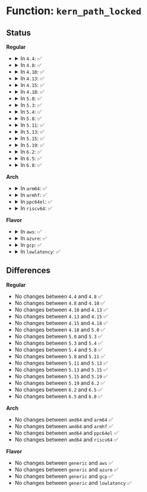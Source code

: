 # Function: <code>kern_path_locked</code>

## Status
<b>Regular</b>
<ul>
<li>
<details>
<summary>In <code>4.4</code>: ✅</summary>

```c
struct dentry *kern_path_locked(const char *name, struct path *path);
```

**Collision:** Unique Global

**Inline:** No

**Transformation:** False

**Instances:**

```
In fs/namei.c (ffffffff8121cce0)
Location: fs/namei.c:2226
Inline: False
Direct callers:
  - kernel/audit_watch.c:audit_add_watch
  - kernel/audit_fsnotify.c:audit_alloc_mark
  - drivers/base/devtmpfs.c:handle_remove
  - drivers/base/devtmpfs.c:handle_remove
```
**Symbols:**

```
ffffffff8121cce0-ffffffff8121cddd: kern_path_locked (STB_GLOBAL)
```
</details>
</li>
<li>
<details>
<summary>In <code>4.8</code>: ✅</summary>

```c
struct dentry *kern_path_locked(const char *name, struct path *path);
```

**Collision:** Unique Global

**Inline:** No

**Transformation:** False

**Instances:**

```
In fs/namei.c (ffffffff812441f0)
Location: fs/namei.c:2363
Inline: False
Direct callers:
  - kernel/audit_watch.c:audit_add_watch
  - kernel/audit_fsnotify.c:audit_alloc_mark
  - drivers/base/devtmpfs.c:handle_remove
  - drivers/base/devtmpfs.c:handle_remove
```
**Symbols:**

```
ffffffff812441f0-ffffffff812442eb: kern_path_locked (STB_GLOBAL)
```
</details>
</li>
<li>
<details>
<summary>In <code>4.10</code>: ✅</summary>

```c
struct dentry *kern_path_locked(const char *name, struct path *path);
```

**Collision:** Unique Global

**Inline:** No

**Transformation:** False

**Instances:**

```
In fs/namei.c (ffffffff81257160)
Location: fs/namei.c:2352
Inline: False
Direct callers:
  - kernel/audit_watch.c:audit_add_watch
  - kernel/audit_fsnotify.c:audit_alloc_mark
  - drivers/base/devtmpfs.c:handle_remove
  - drivers/base/devtmpfs.c:handle_remove
```
**Symbols:**

```
ffffffff81257160-ffffffff8125725b: kern_path_locked (STB_GLOBAL)
```
</details>
</li>
<li>
<details>
<summary>In <code>4.13</code>: ✅</summary>

```c
struct dentry *kern_path_locked(const char *name, struct path *path);
```

**Collision:** Unique Global

**Inline:** No

**Transformation:** False

**Instances:**

```
In fs/namei.c (ffffffff812632d0)
Location: fs/namei.c:2397
Inline: False
Direct callers:
  - kernel/audit_watch.c:audit_add_watch
  - kernel/audit_fsnotify.c:audit_alloc_mark
  - drivers/base/devtmpfs.c:handle_remove
  - drivers/base/devtmpfs.c:handle_remove
```
**Symbols:**

```
ffffffff812632d0-ffffffff812633c7: kern_path_locked (STB_GLOBAL)
```
</details>
</li>
<li>
<details>
<summary>In <code>4.15</code>: ✅</summary>

```c
struct dentry *kern_path_locked(const char *name, struct path *path);
```

**Collision:** Unique Global

**Inline:** No

**Transformation:** False

**Instances:**

```
In fs/namei.c (ffffffff81285810)
Location: fs/namei.c:2395
Inline: False
Direct callers:
  - kernel/audit_watch.c:audit_add_watch
  - kernel/audit_fsnotify.c:audit_alloc_mark
  - drivers/base/devtmpfs.c:handle_remove
  - drivers/base/devtmpfs.c:handle_remove
```
**Symbols:**

```
ffffffff81285810-ffffffff81285907: kern_path_locked (STB_GLOBAL)
```
</details>
</li>
<li>
<details>
<summary>In <code>4.18</code>: ✅</summary>

```c
struct dentry *kern_path_locked(const char *name, struct path *path);
```

**Collision:** Unique Global

**Inline:** No

**Transformation:** False

**Instances:**

```
In fs/namei.c (ffffffff812acde0)
Location: fs/namei.c:2382
Inline: False
Direct callers:
  - kernel/audit_watch.c:audit_add_watch
  - kernel/audit_fsnotify.c:audit_alloc_mark
  - drivers/base/devtmpfs.c:handle_remove
  - drivers/base/devtmpfs.c:handle_remove
```
**Symbols:**

```
ffffffff812acde0-ffffffff812aceec: kern_path_locked (STB_GLOBAL)
```
</details>
</li>
<li>
<details>
<summary>In <code>5.0</code>: ✅</summary>

```c
struct dentry *kern_path_locked(const char *name, struct path *path);
```

**Collision:** Unique Global

**Inline:** No

**Transformation:** False

**Instances:**

```
In fs/namei.c (ffffffff812c1ee0)
Location: fs/namei.c:2406
Inline: False
Direct callers:
  - kernel/audit_watch.c:audit_add_watch
  - kernel/audit_fsnotify.c:audit_alloc_mark
  - drivers/base/devtmpfs.c:handle_remove
  - drivers/base/devtmpfs.c:handle_remove
```
**Symbols:**

```
ffffffff812c1ee0-ffffffff812c1fec: kern_path_locked (STB_GLOBAL)
```
</details>
</li>
<li>
<details>
<summary>In <code>5.3</code>: ✅</summary>

```c
struct dentry *kern_path_locked(const char *name, struct path *path);
```

**Collision:** Unique Global

**Inline:** No

**Transformation:** False

**Instances:**

```
In fs/namei.c (ffffffff812de6d0)
Location: fs/namei.c:2404
Inline: False
Direct callers:
  - kernel/audit_watch.c:audit_add_watch
  - kernel/audit_fsnotify.c:audit_alloc_mark
  - drivers/base/devtmpfs.c:handle_remove
  - drivers/base/devtmpfs.c:handle_remove
```
**Symbols:**

```
ffffffff812de6d0-ffffffff812de7c7: kern_path_locked (STB_GLOBAL)
```
</details>
</li>
<li>
<details>
<summary>In <code>5.4</code>: ✅</summary>

```c
struct dentry *kern_path_locked(const char *name, struct path *path);
```

**Collision:** Unique Global

**Inline:** No

**Transformation:** False

**Instances:**

```
In fs/namei.c (ffffffff812f01e0)
Location: fs/namei.c:2397
Inline: False
Direct callers:
  - kernel/audit_watch.c:audit_add_watch
  - kernel/audit_fsnotify.c:audit_alloc_mark
  - drivers/base/devtmpfs.c:handle_remove
  - drivers/base/devtmpfs.c:handle_remove
```
**Symbols:**

```
ffffffff812f01e0-ffffffff812f02d7: kern_path_locked (STB_GLOBAL)
```
</details>
</li>
<li>
<details>
<summary>In <code>5.8</code>: ✅</summary>

```c
struct dentry *kern_path_locked(const char *name, struct path *path);
```

**Collision:** Unique Global

**Inline:** No

**Transformation:** False

**Instances:**

```
In fs/namei.c (ffffffff81328580)
Location: fs/namei.c:2425
Inline: False
Direct callers:
  - kernel/audit_watch.c:audit_add_watch
  - kernel/audit_fsnotify.c:audit_alloc_mark
  - drivers/base/devtmpfs.c:handle_remove
```
**Symbols:**

```
ffffffff81328580-ffffffff81328677: kern_path_locked (STB_GLOBAL)
```
</details>
</li>
<li>
<details>
<summary>In <code>5.11</code>: ✅</summary>

```c
struct dentry *kern_path_locked(const char *name, struct path *path);
```

**Collision:** Unique Global

**Inline:** No

**Transformation:** False

**Instances:**

```
In fs/namei.c (ffffffff81333ae0)
Location: fs/namei.c:2423
Inline: False
Direct callers:
  - kernel/audit_watch.c:audit_add_watch
  - kernel/audit_fsnotify.c:audit_alloc_mark
  - drivers/base/devtmpfs.c:handle_remove
```
**Symbols:**

```
ffffffff81333ae0-ffffffff81333bd7: kern_path_locked (STB_GLOBAL)
```
</details>
</li>
<li>
<details>
<summary>In <code>5.13</code>: ✅</summary>

```c
struct dentry *kern_path_locked(const char *name, struct path *path);
```

**Collision:** Unique Global

**Inline:** No

**Transformation:** False

**Instances:**

```
In fs/namei.c (ffffffff81339bb0)
Location: fs/namei.c:2513
Inline: False
Direct callers:
  - kernel/audit_watch.c:audit_add_watch
  - kernel/audit_fsnotify.c:audit_alloc_mark
  - drivers/base/devtmpfs.c:handle_remove
  - drivers/base/devtmpfs.c:handle_remove
```
**Symbols:**

```
ffffffff81339bb0-ffffffff81339ca7: kern_path_locked (STB_GLOBAL)
```
</details>
</li>
<li>
<details>
<summary>In <code>5.15</code>: ✅</summary>

```c
struct dentry *kern_path_locked(const char *name, struct path *path);
```

**Collision:** Unique Global

**Inline:** No

**Transformation:** False

**Instances:**

```
In fs/namei.c (ffffffff81386e70)
Location: fs/namei.c:2556
Inline: False
Direct callers:
  - kernel/audit_watch.c:audit_add_watch
  - kernel/audit_fsnotify.c:audit_alloc_mark
  - drivers/base/devtmpfs.c:handle_remove
  - drivers/base/devtmpfs.c:handle_remove
```
**Symbols:**

```
ffffffff81386e70-ffffffff81386f59: kern_path_locked (STB_GLOBAL)
```
</details>
</li>
<li>
<details>
<summary>In <code>5.19</code>: ✅</summary>

```c
struct dentry *kern_path_locked(const char *name, struct path *path);
```

**Collision:** Unique Global

**Inline:** No

**Transformation:** False

**Instances:**

```
In fs/namei.c (ffffffff81407be0)
Location: fs/namei.c:2602
Inline: False
Direct callers:
  - kernel/audit_watch.c:audit_add_watch
  - kernel/audit_fsnotify.c:audit_alloc_mark
  - drivers/base/devtmpfs.c:handle_remove
  - drivers/base/devtmpfs.c:handle_remove
```
**Symbols:**

```
ffffffff81407be0-ffffffff81407cf8: kern_path_locked (STB_GLOBAL)
```
</details>
</li>
<li>
<details>
<summary>In <code>6.2</code>: ✅</summary>

```c
struct dentry *kern_path_locked(const char *name, struct path *path);
```

**Collision:** Unique Global

**Inline:** No

**Transformation:** False

**Instances:**

```
In fs/namei.c (ffffffff81492090)
Location: fs/namei.c:2581
Inline: False
Direct callers:
  - kernel/audit_watch.c:audit_add_watch
  - kernel/audit_fsnotify.c:audit_alloc_mark
  - drivers/base/devtmpfs.c:handle_remove
  - drivers/base/devtmpfs.c:handle_remove
```
**Symbols:**

```
ffffffff81492090-ffffffff814921a8: kern_path_locked (STB_GLOBAL)
```
</details>
</li>
<li>
<details>
<summary>In <code>6.5</code>: ✅</summary>

```c
struct dentry *kern_path_locked(const char *name, struct path *path);
```

**Collision:** Unique Global

**Inline:** No

**Transformation:** False

**Instances:**

```
In fs/namei.c (ffffffff814c70d0)
Location: fs/namei.c:2594
Inline: False
Direct callers:
  - kernel/audit_watch.c:audit_add_watch
  - kernel/audit_fsnotify.c:audit_alloc_mark
  - drivers/base/devtmpfs.c:handle_remove
  - drivers/base/devtmpfs.c:handle_remove
```
**Symbols:**

```
ffffffff814c70d0-ffffffff814c71eb: kern_path_locked (STB_GLOBAL)
```
</details>
</li>
<li>
<details>
<summary>In <code>6.8</code>: ✅</summary>

```c
struct dentry *kern_path_locked(const char *name, struct path *path);
```

**Collision:** Unique Global

**Inline:** No

**Transformation:** False

**Instances:**

```
In fs/namei.c (ffffffff814f9a20)
Location: fs/namei.c:2601
Inline: False
Direct callers:
  - kernel/audit_watch.c:audit_add_watch
  - kernel/audit_fsnotify.c:audit_alloc_mark
  - drivers/base/devtmpfs.c:handle_remove
  - drivers/base/devtmpfs.c:handle_remove
```
**Symbols:**

```
ffffffff814f9a20-ffffffff814f9a64: kern_path_locked (STB_GLOBAL)
```
</details>
</li>
</ul>
<b>Arch</b>
<ul>
<li>
<details>
<summary>In <code>arm64</code>: ✅</summary>

```c
struct dentry *kern_path_locked(const char *name, struct path *path);
```

**Collision:** Unique Global

**Inline:** No

**Transformation:** False

**Instances:**

```
In fs/namei.c (ffff800010399910)
Location: fs/namei.c:2397
Inline: False
Direct callers:
  - kernel/audit_watch.c:audit_add_watch
  - kernel/audit_fsnotify.c:audit_alloc_mark
  - drivers/base/devtmpfs.c:handle_remove
  - drivers/base/devtmpfs.c:handle_remove
```
**Symbols:**

```
ffff800010399910-ffff800010399a20: kern_path_locked (STB_GLOBAL)
```
</details>
</li>
<li>
<details>
<summary>In <code>armhf</code>: ✅</summary>

```c
struct dentry *kern_path_locked(const char *name, struct path *path);
```

**Collision:** Unique Global

**Inline:** No

**Transformation:** False

**Instances:**

```
In fs/namei.c (c057fe98)
Location: fs/namei.c:2397
Inline: False
Direct callers:
  - kernel/audit_watch.c:audit_add_watch
  - kernel/audit_fsnotify.c:audit_alloc_mark
  - drivers/base/devtmpfs.c:handle_remove
  - drivers/base/devtmpfs.c:handle_remove
```
**Symbols:**

```
c057fe98-c057ff90: kern_path_locked (STB_GLOBAL)
```
</details>
</li>
<li>
<details>
<summary>In <code>ppc64el</code>: ✅</summary>

```c
struct dentry *kern_path_locked(const char *name, struct path *path);
```

**Collision:** Unique Global

**Inline:** No

**Transformation:** False

**Instances:**

```
In fs/namei.c (c0000000004942c0)
Location: fs/namei.c:2397
Inline: False
Direct callers:
  - kernel/audit_watch.c:audit_add_watch
  - kernel/audit_fsnotify.c:audit_alloc_mark
  - drivers/base/devtmpfs.c:handle_remove
  - drivers/base/devtmpfs.c:handle_remove
```
**Symbols:**

```
c0000000004942c0-c0000000004943f0: kern_path_locked (STB_GLOBAL)
```
</details>
</li>
<li>
<details>
<summary>In <code>riscv64</code>: ✅</summary>

```c
struct dentry *kern_path_locked(const char *name, struct path *path);
```

**Collision:** Unique Global

**Inline:** No

**Transformation:** False

**Instances:**

```
In fs/namei.c (ffffffe000267200)
Location: fs/namei.c:2397
Inline: False
Direct callers:
  - kernel/audit_watch.c:audit_add_watch
  - kernel/audit_fsnotify.c:audit_alloc_mark
  - drivers/base/devtmpfs.c:handle_remove
  - drivers/base/devtmpfs.c:handle_remove
```
**Symbols:**

```
ffffffe000267200-ffffffe0002672dc: kern_path_locked (STB_GLOBAL)
```
</details>
</li>
</ul>
<b>Flavor</b>
<ul>
<li>
<details>
<summary>In <code>aws</code>: ✅</summary>

```c
struct dentry *kern_path_locked(const char *name, struct path *path);
```

**Collision:** Unique Global

**Inline:** No

**Transformation:** False

**Instances:**

```
In fs/namei.c (ffffffff812e87c0)
Location: fs/namei.c:2397
Inline: False
Direct callers:
  - kernel/audit_watch.c:audit_add_watch
  - kernel/audit_fsnotify.c:audit_alloc_mark
  - drivers/base/devtmpfs.c:handle_remove
  - drivers/base/devtmpfs.c:handle_remove
```
**Symbols:**

```
ffffffff812e87c0-ffffffff812e88b7: kern_path_locked (STB_GLOBAL)
```
</details>
</li>
<li>
<details>
<summary>In <code>azure</code>: ✅</summary>

```c
struct dentry *kern_path_locked(const char *name, struct path *path);
```

**Collision:** Unique Global

**Inline:** No

**Transformation:** False

**Instances:**

```
In fs/namei.c (ffffffff812d9400)
Location: fs/namei.c:2397
Inline: False
Direct callers:
  - kernel/audit_watch.c:audit_add_watch
  - kernel/audit_fsnotify.c:audit_alloc_mark
  - drivers/base/devtmpfs.c:handle_remove
  - drivers/base/devtmpfs.c:handle_remove
```
**Symbols:**

```
ffffffff812d9400-ffffffff812d94f7: kern_path_locked (STB_GLOBAL)
```
</details>
</li>
<li>
<details>
<summary>In <code>gcp</code>: ✅</summary>

```c
struct dentry *kern_path_locked(const char *name, struct path *path);
```

**Collision:** Unique Global

**Inline:** No

**Transformation:** False

**Instances:**

```
In fs/namei.c (ffffffff812e65d0)
Location: fs/namei.c:2397
Inline: False
Direct callers:
  - kernel/audit_watch.c:audit_add_watch
  - kernel/audit_fsnotify.c:audit_alloc_mark
  - drivers/base/devtmpfs.c:handle_remove
  - drivers/base/devtmpfs.c:handle_remove
```
**Symbols:**

```
ffffffff812e65d0-ffffffff812e66c7: kern_path_locked (STB_GLOBAL)
```
</details>
</li>
<li>
<details>
<summary>In <code>lowlatency</code>: ✅</summary>

```c
struct dentry *kern_path_locked(const char *name, struct path *path);
```

**Collision:** Unique Global

**Inline:** No

**Transformation:** False

**Instances:**

```
In fs/namei.c (ffffffff812f7550)
Location: fs/namei.c:2397
Inline: False
Direct callers:
  - kernel/audit_watch.c:audit_add_watch
  - kernel/audit_fsnotify.c:audit_alloc_mark
  - drivers/base/devtmpfs.c:handle_remove
  - drivers/base/devtmpfs.c:handle_remove
```
**Symbols:**

```
ffffffff812f7550-ffffffff812f7647: kern_path_locked (STB_GLOBAL)
```
</details>
</li>
</ul>

## Differences
<b>Regular</b>
<ul>
<li>
No changes between <code>4.4</code> and <code>4.8</code> ✅
</li>
<li>
No changes between <code>4.8</code> and <code>4.10</code> ✅
</li>
<li>
No changes between <code>4.10</code> and <code>4.13</code> ✅
</li>
<li>
No changes between <code>4.13</code> and <code>4.15</code> ✅
</li>
<li>
No changes between <code>4.15</code> and <code>4.18</code> ✅
</li>
<li>
No changes between <code>4.18</code> and <code>5.0</code> ✅
</li>
<li>
No changes between <code>5.0</code> and <code>5.3</code> ✅
</li>
<li>
No changes between <code>5.3</code> and <code>5.4</code> ✅
</li>
<li>
No changes between <code>5.4</code> and <code>5.8</code> ✅
</li>
<li>
No changes between <code>5.8</code> and <code>5.11</code> ✅
</li>
<li>
No changes between <code>5.11</code> and <code>5.13</code> ✅
</li>
<li>
No changes between <code>5.13</code> and <code>5.15</code> ✅
</li>
<li>
No changes between <code>5.15</code> and <code>5.19</code> ✅
</li>
<li>
No changes between <code>5.19</code> and <code>6.2</code> ✅
</li>
<li>
No changes between <code>6.2</code> and <code>6.5</code> ✅
</li>
<li>
No changes between <code>6.5</code> and <code>6.8</code> ✅
</li>
</ul>
<b>Arch</b>
<ul>
<li>
No changes between <code>amd64</code> and <code>arm64</code> ✅
</li>
<li>
No changes between <code>amd64</code> and <code>armhf</code> ✅
</li>
<li>
No changes between <code>amd64</code> and <code>ppc64el</code> ✅
</li>
<li>
No changes between <code>amd64</code> and <code>riscv64</code> ✅
</li>
</ul>
<b>Flavor</b>
<ul>
<li>
No changes between <code>generic</code> and <code>aws</code> ✅
</li>
<li>
No changes between <code>generic</code> and <code>azure</code> ✅
</li>
<li>
No changes between <code>generic</code> and <code>gcp</code> ✅
</li>
<li>
No changes between <code>generic</code> and <code>lowlatency</code> ✅
</li>
</ul>
